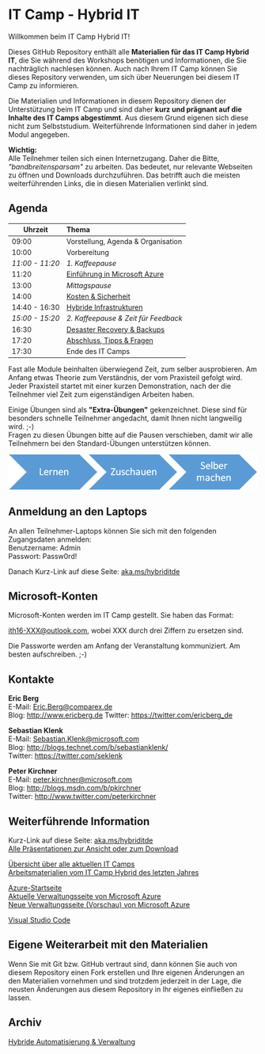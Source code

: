 # IT Camp - Hybrid IT

Willkommen beim IT Camp Hybrid IT!

Dieses GitHub Repository enthält alle **Materialien für das IT Camp Hybrid IT**, die 
Sie während des Workshops benötigen und Informationen, die Sie nachträglich nachlesen können.
Auch nach Ihrem IT Camp können Sie dieses Repository verwenden, um sich über Neuerungen bei 
diesem IT Camp zu informieren.

Die Materialien und Informationen in diesem Repository dienen der Unterstützung beim IT Camp 
und sind daher **kurz und prägnant auf die Inhalte des IT Camps abgestimmt**. Aus diesem Grund 
eigenen sich diese nicht zum Selbststudium. Weiterführende Informationen sind daher in jedem Modul 
angegeben. 

**Wichtig:**  
Alle Teilnehmer teilen sich einen Internetzugang. Daher die Bitte, 
*"bandbreitensparsam"* zu arbeiten. Das bedeutet, nur relevante Webseiten zu öffnen
und Downloads durchzuführen. Das betrifft auch die meisten weiterführenden Links, 
die in diesen Materialien verlinkt sind.

## Agenda

Uhrzeit	| Thema
--------|:---------------------------------
09:00 	| Vorstellung, Agenda & Organisation 
10:00	| Vorbereitung
*11:00 - 11:20*	| *1. Kaffeepause*
11:20	| [Einführung in Microsoft Azure](Modul1/)
13:00	| *Mittagspause*
14:00	| [Kosten & Sicherheit](Modul3/)
14:40 - 16:30	| [Hybride Infrastrukturen](Modul2/)
*15:00 - 15:20*	| *2. Kaffeepause & Zeit für Feedback*
16:30	| [Desaster Recovery & Backups](Modul5/)
17:20	| [Abschluss, Tipps & Fragen](Abschluss/)
17:30	| Ende des IT Camps

Fast alle Module beinhalten überwiegend Zeit, zum selber ausprobieren. Am Anfang etwas Theorie zum Verständnis, 
der vom Praxisteil gefolgt wird. Jeder Praxisteil startet mit einer kurzen Demonstration, nach der die Teilnehmer viel Zeit 
zum eigenständigen Arbeiten haben.

Einige Übungen sind als **"Extra-Übungen"** gekenzeichnet. Diese sind für besonders schnelle Teilnehmer angedacht, damit Ihnen nicht langweilig wird. ;-)  
Fragen zu diesen Übungen bitte auf die Pausen verschieben, damit wir alle Teilnehmern bei den Standard-Übungen unterstützen können.

<img src="images/smart_learn_watch_do.png"/>

## Anmeldung an den Laptops

An allen Teilnehmer-Laptops können Sie sich mit den folgenden Zugangsdaten anmelden:  
Benutzername: Admin  
Passwort: Passw0rd!

Danach Kurz-Link auf diese Seite: [aka.ms/hybriditde](http://aka.ms/hybriditde) 

## Microsoft-Konten

Microsoft-Konten werden im IT Camp gestellt. Sie haben das Format:

ith16-XXX@outlook.com, wobei XXX durch drei Ziffern zu ersetzen sind.

Die Passworte werden am Anfang der Veranstaltung kommuniziert. Am besten aufschreiben. ;-)

## Kontakte
**Eric Berg**  
E-Mail: Eric.Berg@comparex.de  
Blog: http://www.ericberg.de
Twitter: https://twitter.com/ericberg_de 

**Sebastian Klenk**  
E-Mail: Sebastian.Klenk@microsoft.com  
Blog: http://blogs.technet.com/b/sebastianklenk/  
Twitter: https://twitter.com/seklenk  

**Peter Kirchner**  
E-Mail: peter.kirchner@microsoft.com  
Blog: http://blogs.msdn.com/b/pkirchner  
Twitter: http://www.twitter.com/peterkirchner

## Weiterführende Information
Kurz-Link auf diese Seite: [aka.ms/hybriditde](http://aka.ms/hybriditde)  
[Alle Präsentationen zur Ansicht oder zum Download](https://docs.com/peterkirchner/7623/it-camps-hybrid-it-2015)

[Übersicht über alle aktuellen IT Camps](http://aka.ms/itcamps2015)  
[Arbeitsmaterialien vom IT Camp Hybrid des letzten Jahres](http://spickzettel.azurewebsites.net/)

[Azure-Startseite](http://www.azure.com)  
[Aktuelle Verwaltungsseite von Microsoft Azure](http://manage.windowsazure.com)  
[Neue Verwaltungsseite (Vorschau) von Microsoft Azure](http://portal.azure.com)

[Visual Studio Code](https://code.visualstudio.com/)

## Eigene Weiterarbeit mit den Materialien
Wenn Sie mit Git bzw. GitHub vertraut sind, dann können Sie auch von diesem Repository 
einen Fork erstellen und Ihre eigenen Änderungen an den Materialien vornehmen und sind 
trotzdem jederzeit in der Lage, die neusten Änderungen aus diesem Repository in Ihr eigenes 
einfließen zu lassen.  

## Archiv

[Hybride Automatisierung & Verwaltung](Modul4/)
